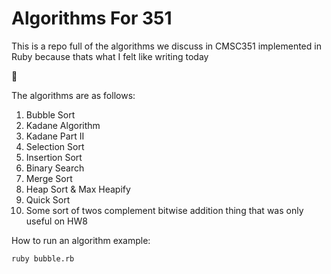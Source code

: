 # Algorithms For 351

This is a repo full of the algorithms we discuss in CMSC351 implemented in Ruby because thats what I felt like writing today

:shrug:

The algorithms are as follows:

1.  Bubble Sort
2.  Kadane Algorithm
3.  Kadane Part II 
4.  Selection Sort
5.  Insertion Sort
6.  Binary Search
7. 	Merge Sort
8.  Heap Sort & Max Heapify
9.  Quick Sort
10. Some sort of twos complement bitwise addition thing that was only useful on HW8

How to run an algorithm example:
```Bash
ruby bubble.rb
```

